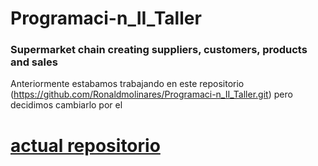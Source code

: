 # Programaci-n_II_Taller

### Supermarket chain creating suppliers, customers, products and sales

Anteriormente estabamos trabajando en este repositorio (https://github.com/Ronaldmolinares/Programaci-n_II_Taller.git) pero decidimos cambiarlo por el <div><h1><a href="/">actual repositorio</a></h1></div> 
